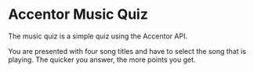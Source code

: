 # Accentor Music Quiz

The music quiz is a simple quiz using the Accentor API.

You are presented with four song titles and have to select the song that is playing. The quicker you answer, the more points you get.
